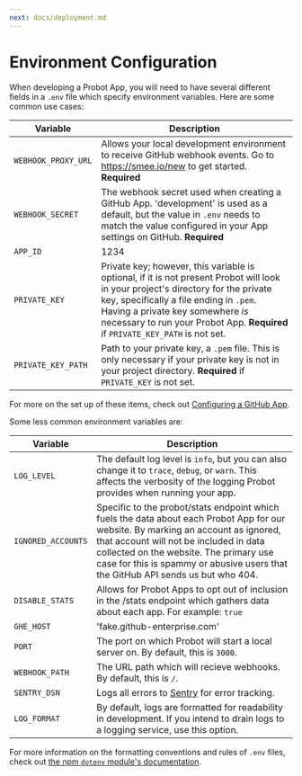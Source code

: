 ```yaml
---
next: docs/deployment.md
---
```


# Environment Configuration

When developing a Probot App, you will need to have several different fields in a `.env` file which specify environment variables. Here are some common use cases:

Variable | Description
---|---
`WEBHOOK_PROXY_URL` | Allows your local development environment to receive GitHub webhook events. Go to https://smee.io/new to get started. **Required**
`WEBHOOK_SECRET` | The webhook secret used when creating a GitHub App. 'development' is used as a default, but the value in `.env` needs to match the value configured in your App settings on GitHub. **Required**
`APP_ID` | 1234 | The App ID assigned to your GitHub App **Required**
`PRIVATE_KEY` | Private key; however, this variable is optional, if it is not present Probot will look in your project's directory for the private key, specifically a file ending in `.pem`. Having a private key somewhere _is_ necessary to run your Probot App. **Required** if `PRIVATE_KEY_PATH` is not set.
`PRIVATE_KEY_PATH` | Path to your private key, a `.pem` file. This is only necessary if your private key is not in your project directory. **Required** if `PRIVATE_KEY` is not set.

For more on the set up of these items, check out [Configuring a GitHub App](https://probot.github.io/docs/development/#configuring-a-github-app).

Some less common environment variables are:

Variable | Description
---|---
`LOG_LEVEL` | The default log level is `info`, but you can also change it to `trace`, `debug`, or `warn`. This affects the verbosity of the logging Probot provides when running your app.
`IGNORED_ACCOUNTS` | Specific to the probot/stats endpoint which fuels the data about each Probot App for our website. By marking an account as ignored, that account will not be included in data collected on the website. The primary use case for this is spammy or abusive users that the GitHub API sends us but who 404.
`DISABLE_STATS` | Allows for Probot Apps to opt out of inclusion in the /stats endpoint which gathers data about each app. For example: `true`
`GHE_HOST` | 'fake.github-enterprise.com' | Allows for a Probot App to be run on a GitHub Enterprise instance.
`PORT` | The port on which Probot will start a local server on. By default, this is `3000`.
`WEBHOOK_PATH` | The URL path which will recieve webhooks. By default, this is `/`.
`SENTRY_DSN` | Logs all errors to [Sentry](https://sentry.io/) for error tracking.
`LOG_FORMAT` | By default, logs are formatted for readability in development. If you intend to drain logs to a logging service, use this option.


For more information on the formatting conventions and rules of `.env` files, check out [the npm `dotenv` module's documentation](https://www.npmjs.com/package/dotenv#rules).
